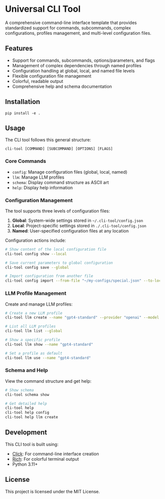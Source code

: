 # Universal CLI Tool

A comprehensive command-line interface template that provides standardized support for commands, subcommands, complex configurations, profiles management, and multi-level configuration files.

## Features

- Support for commands, subcommands, options/parameters, and flags
- Management of complex dependencies through named profiles
- Configuration handling at global, local, and named file levels
- Flexible configuration file management
- Colorful, readable output
- Comprehensive help and schema documentation

## Installation

```
pip install -e .
```

## Usage

The CLI tool follows this general structure:

```
cli-tool [COMMAND] [SUBCOMMAND] [OPTIONS] [FLAGS]
```

### Core Commands

- `config`: Manage configuration files (global, local, named)
- `llm`: Manage LLM profiles
- `schema`: Display command structure as ASCII art
- `help`: Display help information

### Configuration Management

The tool supports three levels of configuration files:

1. **Global**: System-wide settings stored in `~/.cli-tool/config.json`
2. **Local**: Project-specific settings stored in `./.cli-tool/config.json`
3. **Named**: User-specified configuration files at any location

Configuration actions include:

```bash
# Show content of the local configuration file
cli-tool config show --local

# Save current parameters to global configuration
cli-tool config save --global

# Import configuration from another file
cli-tool config import --from-file "~/my-configs/special.json" --to-local
```

### LLM Profile Management

Create and manage LLM profiles:

```bash
# Create a new LLM profile
cli-tool llm create --name "gpt4-standard" --provider "openai" --model "gpt-4" --api-key "key123" --temperature 0.7 --global

# List all LLM profiles
cli-tool llm list --global

# Show a specific profile
cli-tool llm show --name "gpt4-standard"

# Set a profile as default
cli-tool llm use --name "gpt4-standard"
```

### Schema and Help

View the command structure and get help:

```bash
# Show schema
cli-tool schema show

# Get detailed help
cli-tool help
cli-tool help config
cli-tool help llm create
```

## Development

This CLI tool is built using:

- [Click](https://click.palletsprojects.com/): For command-line interface creation
- [Rich](https://rich.readthedocs.io/): For colorful terminal output
- Python 3.11+

## License

This project is licensed under the MIT License.